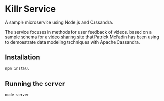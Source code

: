 # Killr Service

A sample microservice using Node.js and Cassandra.

The service focuses in methods for user feedback of videos, based on a sample schema for a [video sharing site][schema-origin] that Patrick McFadin has been using to demonstrate data modeling techniques with Apache Cassandra.

## Installation

```bash
npm install
```

## Running the server

```bash
node server
```

 [schema-origin]: https://github.com/pmcfadin/cassandra-videodb-sample-schema